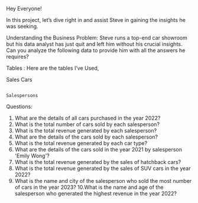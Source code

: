 

Hey Everyone!

In this project, let’s dive right in and assist Steve in gaining the insights he was seeking.


Understanding the Business Problem:
Steve runs a top-end car showroom but his data analyst has just quit and left him without his crucial insights.
Can you analyze the following data to provide him with all the answers he requires?



Tables :
Here are the tables I’ve Used, 


Sales                                                                         Cars








                                                                                   

                                                                                 Salespersons











Questions: 


1. What are the details of all cars purchased in the year 2022?
2. What is the total number of cars sold by each salesperson?
3. What is the total revenue generated by each salesperson?
4. What are the details of the cars sold by each salesperson?
5. What is the total revenue generated by each car type?
6. What are the details of the cars sold in the year 2021 by salesperson 'Emily Wong'?
7. What is the total revenue generated by the sales of hatchback cars?
8. What is the total revenue generated by the sales of SUV cars in the year 2022?
9. What is the name and city of the salesperson who sold the most number of cars in the year 2023?
10.What is the name and age of the salesperson who generated the highest revenue in the year 2022?
